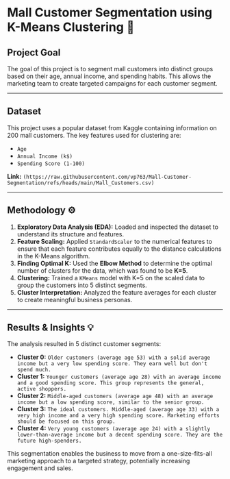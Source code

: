 # Mall Customer Segmentation using K-Means Clustering 🛒

## Project Goal
The goal of this project is to segment mall customers into distinct groups based on their age, annual income, and spending habits. This allows the marketing team to create targeted campaigns for each customer segment.

---

## Dataset
This project uses a popular dataset from Kaggle containing information on 200 mall customers. The key features used for clustering are:
* `Age`
* `Annual Income (k$)`
* `Spending Score (1-100)`

**Link:** `(https://raw.githubusercontent.com/vp763/Mall-Customer-Segmentation/refs/heads/main/Mall_Customers.csv)`

---

## Methodology ⚙️

1.  **Exploratory Data Analysis (EDA):** Loaded and inspected the dataset to understand its structure and features.
2.  **Feature Scaling:** Applied `StandardScaler` to the numerical features to ensure that each feature contributes equally to the distance calculations in the K-Means algorithm.
3.  **Finding Optimal K:** Used the **Elbow Method** to determine the optimal number of clusters for the data, which was found to be **K=5**.
4.  **Clustering:** Trained a `KMeans` model with K=5 on the scaled data to group the customers into 5 distinct segments.
5.  **Cluster Interpretation:** Analyzed the feature averages for each cluster to create meaningful business personas.

---

## Results & Insights 💡

The analysis resulted in 5 distinct customer segments:

* **Cluster 0:** `Older customers (average age 53) with a solid average income but a very low spending score. They earn well but don't spend much.`
* **Cluster 1:** `Younger customers (average age 28) with an average income and a good spending score. This group represents the general, active shoppers.`
* **Cluster 2:** `Middle-aged customers (average age 48) with an average income but a low spending score, similar to the senior group.`
* **Cluster 3:** `The ideal customers. Middle-aged (average age 33) with a very high income and a very high spending score. Marketing efforts should be focused on this group.`
* **Cluster 4:** `Very young customers (average age 24) with a slightly lower-than-average income but a decent spending score. They are the future high-spenders.`

This segmentation enables the business to move from a one-size-fits-all marketing approach to a targeted strategy, potentially increasing engagement and sales.
